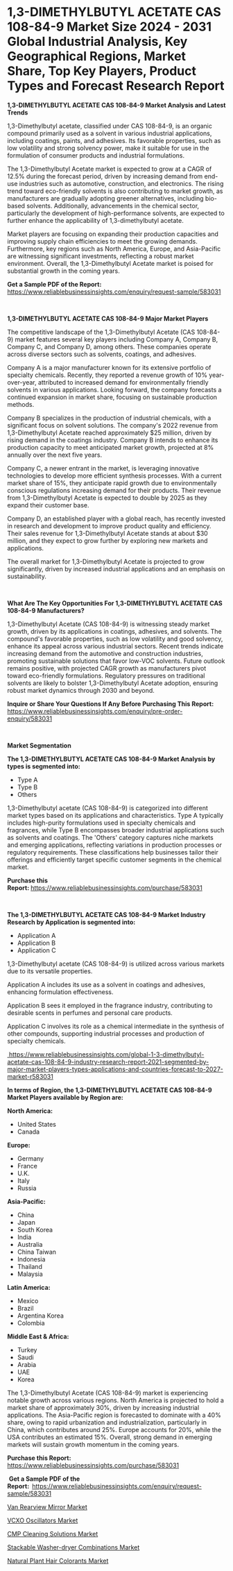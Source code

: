 <p><h1>1,3-DIMETHYLBUTYL ACETATE CAS 108-84-9 Market Size 2024 - 2031 Global Industrial Analysis, Key Geographical Regions, Market Share, Top Key Players, Product Types and Forecast Research Report</h1></p><p><strong>1,3-DIMETHYLBUTYL ACETATE CAS 108-84-9 Market Analysis and Latest Trends</strong></p>
<p><p>1,3-Dimethylbutyl acetate, classified under CAS 108-84-9, is an organic compound primarily used as a solvent in various industrial applications, including coatings, paints, and adhesives. Its favorable properties, such as low volatility and strong solvency power, make it suitable for use in the formulation of consumer products and industrial formulations.</p><p>The 1,3-Dimethylbutyl Acetate market is expected to grow at a CAGR of 12.5% during the forecast period, driven by increasing demand from end-use industries such as automotive, construction, and electronics. The rising trend toward eco-friendly solvents is also contributing to market growth, as manufacturers are gradually adopting greener alternatives, including bio-based solvents. Additionally, advancements in the chemical sector, particularly the development of high-performance solvents, are expected to further enhance the applicability of 1,3-dimethylbutyl acetate.</p><p>Market players are focusing on expanding their production capacities and improving supply chain efficiencies to meet the growing demands. Furthermore, key regions such as North America, Europe, and Asia-Pacific are witnessing significant investments, reflecting a robust market environment. Overall, the 1,3-Dimethylbutyl Acetate market is poised for substantial growth in the coming years.</p></p>
<p><strong>Get a Sample PDF of the Report:&nbsp;</strong> <a href="https://www.reliablebusinessinsights.com/enquiry/request-sample/583031?utm_campaign=96&utm_medium=2&utm_source=Github&utm_content=ia&utm_term=27092024&utm_id=13-dimethylbutyl-acetate-cas-108-84-9">https://www.reliablebusinessinsights.com/enquiry/request-sample/583031</a></p>
<p>&nbsp;</p>
<p><strong>1,3-DIMETHYLBUTYL ACETATE CAS 108-84-9 Major Market Players</strong></p>
<p><p>The competitive landscape of the 1,3-Dimethylbutyl Acetate (CAS 108-84-9) market features several key players including Company A, Company B, Company C, and Company D, among others. These companies operate across diverse sectors such as solvents, coatings, and adhesives.</p><p>Company A is a major manufacturer known for its extensive portfolio of specialty chemicals. Recently, they reported a revenue growth of 10% year-over-year, attributed to increased demand for environmentally friendly solvents in various applications. Looking forward, the company forecasts a continued expansion in market share, focusing on sustainable production methods.</p><p>Company B specializes in the production of industrial chemicals, with a significant focus on solvent solutions. The company's 2022 revenue from 1,3-Dimethylbutyl Acetate reached approximately $25 million, driven by rising demand in the coatings industry. Company B intends to enhance its production capacity to meet anticipated market growth, projected at 8% annually over the next five years.</p><p>Company C, a newer entrant in the market, is leveraging innovative technologies to develop more efficient synthesis processes. With a current market share of 15%, they anticipate rapid growth due to environmentally conscious regulations increasing demand for their products. Their revenue from 1,3-Dimethylbutyl Acetate is expected to double by 2025 as they expand their customer base.</p><p>Company D, an established player with a global reach, has recently invested in research and development to improve product quality and efficiency. Their sales revenue for 1,3-Dimethylbutyl Acetate stands at about $30 million, and they expect to grow further by exploring new markets and applications.</p><p>The overall market for 1,3-Dimethylbutyl Acetate is projected to grow significantly, driven by increased industrial applications and an emphasis on sustainability.</p></p>
<p>&nbsp;</p>
<p><strong>What Are The Key Opportunities For 1,3-DIMETHYLBUTYL ACETATE CAS 108-84-9 Manufacturers?</strong></p>
<p><p>1,3-Dimethylbutyl Acetate (CAS 108-84-9) is witnessing steady market growth, driven by its applications in coatings, adhesives, and solvents. The compound's favorable properties, such as low volatility and good solvency, enhance its appeal across various industrial sectors. Recent trends indicate increasing demand from the automotive and construction industries, promoting sustainable solutions that favor low-VOC solvents. Future outlook remains positive, with projected CAGR growth as manufacturers pivot toward eco-friendly formulations. Regulatory pressures on traditional solvents are likely to bolster 1,3-Dimethylbutyl Acetate adoption, ensuring robust market dynamics through 2030 and beyond.</p></p>
<p><strong>Inquire or Share Your Questions If Any Before Purchasing This Report:</strong> <a href="https://www.reliablebusinessinsights.com/enquiry/pre-order-enquiry/583031?utm_campaign=96&utm_medium=2&utm_source=Github&utm_content=ia&utm_term=27092024&utm_id=13-dimethylbutyl-acetate-cas-108-84-9">https://www.reliablebusinessinsights.com/enquiry/pre-order-enquiry/583031</a></p>
<p>&nbsp;</p>
<p><strong>Market Segmentation</strong></p>
<p><strong>The 1,3-DIMETHYLBUTYL ACETATE CAS 108-84-9 Market Analysis by types is segmented into:</strong></p>
<p><ul><li>Type A</li><li>Type B</li><li>Others</li></ul></p>
<p><p>1,3-Dimethylbutyl acetate (CAS 108-84-9) is categorized into different market types based on its applications and characteristics. Type A typically includes high-purity formulations used in specialty chemicals and fragrances, while Type B encompasses broader industrial applications such as solvents and coatings. The 'Others' category captures niche markets and emerging applications, reflecting variations in production processes or regulatory requirements. These classifications help businesses tailor their offerings and efficiently target specific customer segments in the chemical market.</p></p>
<p><strong>Purchase this Report:&nbsp;</strong><a href="https://www.reliablebusinessinsights.com/purchase/583031?utm_campaign=96&utm_medium=2&utm_source=Github&utm_content=ia&utm_term=27092024&utm_id=13-dimethylbutyl-acetate-cas-108-84-9">https://www.reliablebusinessinsights.com/purchase/583031</a></p>
<p>&nbsp;</p>
<p><strong>The 1,3-DIMETHYLBUTYL ACETATE CAS 108-84-9 Market Industry Research by Application is segmented into:</strong></p>
<p><ul><li>Application A</li><li>Application B</li><li>Application C</li></ul></p>
<p><p>1,3-Dimethylbutyl acetate (CAS 108-84-9) is utilized across various markets due to its versatile properties. </p><p>Application A includes its use as a solvent in coatings and adhesives, enhancing formulation effectiveness. </p><p>Application B sees it employed in the fragrance industry, contributing to desirable scents in perfumes and personal care products. </p><p>Application C involves its role as a chemical intermediate in the synthesis of other compounds, supporting industrial processes and production of specialty chemicals.</p></p>
<p><a href="https://www.reliablebusinessinsights.com/global-1-3-dimethylbutyl-acetate-cas-108-84-9-industry-research-report-2021-segmented-by-major-market-players-types-applications-and-countries-forecast-to-2027-market-r583031?utm_campaign=96&utm_medium=2&utm_source=Github&utm_content=ia&utm_term=27092024&utm_id=13-dimethylbutyl-acetate-cas-108-84-9">&nbsp;https://www.reliablebusinessinsights.com/global-1-3-dimethylbutyl-acetate-cas-108-84-9-industry-research-report-2021-segmented-by-major-market-players-types-applications-and-countries-forecast-to-2027-market-r583031</a></p>
<p><strong>In terms of Region, the 1,3-DIMETHYLBUTYL ACETATE CAS 108-84-9 Market Players available by Region are:</strong></p>
<p>
    <p> <strong> North America: </strong>
        <ul>
            <li>United States</li>
            <li>Canada</li>
        </ul>
        </p> 
    <p> <strong> Europe: </strong>
        <ul>
            <li>Germany</li>
            <li>France</li>
            <li>U.K.</li>
            <li>Italy</li>
            <li>Russia</li>
        </ul>
        </p> 
    <p> <strong> Asia-Pacific: </strong>
        <ul>
            <li>China</li>
            <li>Japan</li>
            <li>South Korea</li>
            <li>India</li>
            <li>Australia</li>
            <li>China Taiwan</li>
            <li>Indonesia</li>
            <li>Thailand</li>
            <li>Malaysia</li>
        </ul>
        </p> 
    <p> <strong> Latin America: </strong>
        <ul>
            <li>Mexico</li>
            <li>Brazil</li>
            <li>Argentina Korea</li>
            <li>Colombia</li>
        </ul>
        </p> 
    <p> <strong> Middle East & Africa: </strong>
        <ul>
            <li>Turkey</li>
            <li>Saudi</li>
            <li>Arabia</li>
            <li>UAE</li>
            <li>Korea</li>
        </ul>
    </p>
    </p>
<p><p>The 1,3-Dimethylbutyl Acetate (CAS 108-84-9) market is experiencing notable growth across various regions. North America is projected to hold a market share of approximately 30%, driven by increasing industrial applications. The Asia-Pacific region is forecasted to dominate with a 40% share, owing to rapid urbanization and industrialization, particularly in China, which contributes around 25%. Europe accounts for 20%, while the USA contributes an estimated 15%. Overall, strong demand in emerging markets will sustain growth momentum in the coming years.</p></p>
<p><strong>Purchase this Report: </strong><a href="https://www.reliablebusinessinsights.com/purchase/583031?utm_campaign=96&utm_medium=2&utm_source=Github&utm_content=ia&utm_term=27092024&utm_id=13-dimethylbutyl-acetate-cas-108-84-9">https://www.reliablebusinessinsights.com/purchase/583031</a></p>
<p>&nbsp;<strong>Get a Sample PDF of the Report:&nbsp;&nbsp;</strong><a href="https://www.reliablebusinessinsights.com/enquiry/request-sample/583031?utm_campaign=96&utm_medium=2&utm_source=Github&utm_content=ia&utm_term=27092024&utm_id=13-dimethylbutyl-acetate-cas-108-84-9">https://www.reliablebusinessinsights.com/enquiry/request-sample/583031</a></p>
<p><strong></strong></p>
<p><p><a href="https://github.com/LacThu1/Market-Research-Report-List-1/blob/main/van-rearview-mirror-market.md?utm_campaign=96&utm_medium=2&utm_source=Github&utm_content=ia&utm_term=27092024&utm_id=13-dimethylbutyl-acetate-cas-108-84-9">Van Rearview Mirror Market</a></p><p><a href="https://www.linkedin.com/pulse/vcxo-oscillators-market-strategic-insights-product-evolution-oxawf?utm_campaign=96&utm_medium=2&utm_source=Github&utm_content=ia&utm_term=27092024&utm_id=13-dimethylbutyl-acetate-cas-108-84-9">VCXO Oscillators Market</a></p><p><a href="https://github.com/ChristianClark406/Market-Research-Report-List-1/blob/main/cmp-cleaning-solutions-market.md?utm_campaign=96&utm_medium=2&utm_source=Github&utm_content=ia&utm_term=27092024&utm_id=13-dimethylbutyl-acetate-cas-108-84-9">CMP Cleaning Solutions Market</a></p><p><a href="https://issuu.com/reportprime-2/docs/stackable-washer-dryer-combinations_f663327c16c62b?utm_campaign=96&utm_medium=2&utm_source=Github&utm_content=ia&utm_term=27092024&utm_id=13-dimethylbutyl-acetate-cas-108-84-9">Stackable Washer-dryer Combinations Market</a></p><p><a href="https://issuu.com/reportprime-2/docs/natural-plant-hair-colorants-market_9b3ade75a1c6bd?utm_campaign=96&utm_medium=2&utm_source=Github&utm_content=ia&utm_term=27092024&utm_id=13-dimethylbutyl-acetate-cas-108-84-9">Natural Plant Hair Colorants Market</a></p></p>